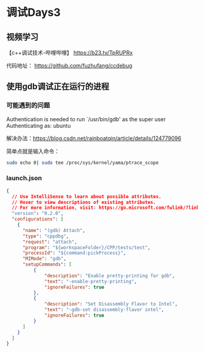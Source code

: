 # 调试Days3

## 视频学习

【c++调试技术-哔哩哔哩】 https://b23.tv/TpRUPRx

代码地址： https://github.com/fuzhufang/ccdebug



## 使用gdb调试正在运行的进程

### 可能遇到的问题

Authentication is needed to run `/usr/bin/gdb' as the super user
Authenticating as: ubuntu

解决办法：https://blog.csdn.net/rainboatqin/article/details/124779096

简单点就是输入命令：

```bash
sudo echo 0| sudo tee /proc/sys/kernel/yama/ptrace_scope 
```



### launch.json

```json
{
  // Use IntelliSense to learn about possible attributes.
  // Hover to view descriptions of existing attributes.
  // For more information, visit: https://go.microsoft.com/fwlink/?linkid=830387
  "version": "0.2.0",
  "configurations": [
    {
      "name": "(gdb) Attach",
      "type": "cppdbg",
      "request": "attach",
      "program": "${workspaceFolder}/CPP/tests/test",
      "processId": "${command:pickProcess}",
      "MIMode": "gdb",
      "setupCommands": [
          {
              "description": "Enable pretty-printing for gdb",
              "text": "-enable-pretty-printing",
              "ignoreFailures": true
          },
          {
              "description": "Set Disassembly Flavor to Intel",
              "text": "-gdb-set disassembly-flavor intel",
              "ignoreFailures": true
          }
      ]
    }
  ]
}
```



